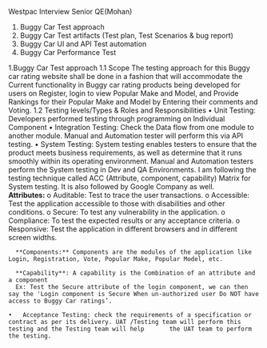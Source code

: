 Westpac Interview Senior QE(Mohan)
1.	Buggy Car Test approach
2.	Buggy Car Test artifacts (Test plan, Test Scenarios & bug report)
3.	Buggy Car UI and API Test automation
4.	Buggy Car Performance Test

1.Buggy Car Test approach
   1.1 Scope
   The testing approach for this Buggy car rating website shall be done in a fashion that will accommodate the Current functionality in Buggy car rating products being 
   developed for users on Register, login to view Popular Make and Model, and Provide Rankings for their Popular Make and Model by Entering their comments and Voting. 
   1.2 Testing levels/Types & Roles and Responsibilities
     •	Unit Testing: Developers performed testing through programming on Individual Component 
     •	Integration Testing: Check the Data flow from one module to another module. Manual and Automation tester will perform this via API testing.
     •	System Testing: System testing enables testers to ensure that the product meets business requirements, as well as determine that it runs smoothly within its operating           environment. Manual and Automation testers perform the System testing in Dev and QA Environments. I am following the testing technique called ACC (Attribute, 
        component, capability) Matrix for System testing. It is also followed by Google Company as well.     
        **Attributes:**
        o	Auditable: Test to trace the user transactions.
        o	Accessible: Test the application accessible to those with disabilities and other conditions.
        o	Secure: To test any vulnerability in the application.
        o	Compliance: To test the expected results or any acceptance criteria.
        o	Responsive: Test the application in different browsers and in different screen widths.

      **Components:** Components are the modules of the application like Login, Registration, Vote, Popular Make, Popular Model, etc.
 
      **Capability**: A capability is the Combination of an attribute and a component
      Ex: Test the Secure attribute of the login component, we can then say the 'Login component is Secure When un-authorized user Do NOT have access to Buggy Car ratings’.
  
    •	Acceptance Testing: check the requirements of a specification or contract as per its delivery. UAT /Testing team will perform this testing and the Testing team will help       the UAT team to perform the testing.

